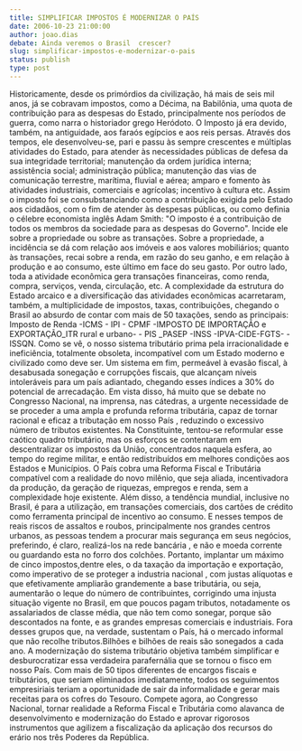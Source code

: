 ```yaml
---
title: SIMPLIFICAR IMPOSTOS É MODERNIZAR O PAÍS
date: 2006-10-23 21:00:00
author: joao.dias
debate: Ainda veremos o Brasil  crescer?
slug: simplificar-impostos-e-modernizar-o-pais
status: publish 
type: post
---
```


Historicamente, desde os primórdios da civilização, há mais de seis mil anos, já se cobravam impostos, como a Décima, na Babilônia, uma quota de contribuição para as despesas do Estado, principalmente nos períodos de guerra, como narra o historiador grego Heródoto. O Imposto já era devido, também, na antiguidade, aos faraós egípcios e aos reis persas. Através dos tempos, ele desenvolveu-se, pari e passu às sempre crescentes e múltiplas atividades do Estado, para atender às necessidades públicas de defesa da sua integridade territorial; manutenção da ordem jurídica interna; assistência social; administração pública; manutenção das vias de comunicação terrestre, marítima, fluvial e aérea; amparo e fomento às atividades industriais, comerciais e agrícolas; incentivo à cultura etc. Assim o imposto foi se consubstanciando como a contribuição exigida pelo Estado aos cidadãos, com o fim de atender às despesas públicas, ou como definia o célebre economista inglês Adam Smith: "O imposto é a contribuição de todos os membros da sociedade para as despesas do Governo". Incide ele sobre a propriedade ou sobre as transações. Sobre a propriedade, a incidência se dá com relação aos imóveis e aos valores mobiliários; quanto às transações, recai sobre a renda, em razão do seu ganho, e em relação à produção e ao consumo, este último em face do seu gasto. Por outro lado, toda a atividade econômica gera transações financeiras, como renda, compra, serviços, venda, circulação, etc. A complexidade da estrutura do Estado arcaico e a diversificação das atividades econômicas acarretaram, também, a multiplicidade de impostos, taxas, contribuições, chegando o Brasil ao absurdo de contar com mais de 50 taxações, sendo as principais: Imposto de Renda -ICMS - IPI - CPMF -IMPOSTO DE IMPORTAÇÃO e EXPORTAÇÃO\_ITR rural e urbano- - PIS \_PASEP -INSS -IPVA-CIDE-FGTS- -ISSQN. Como se vê, o nosso sistema tributário prima pela irracionalidade e ineficiência, totalmente obsoleta, incompatível com um Estado moderno e civilizado como deve ser. Um sistema em fim, permeável à evasão fiscal, à desabusada sonegação e corrupções fiscais, que alcançam níveis intoleráveis para um país adiantado, chegando esses índices a 30% do potencial de arrecadação. Em vista disso, há muito que se debate no Congresso Nacional, na imprensa, nas cátedras, a urgente necessidade de se proceder a uma ampla e profunda reforma tributária, capaz de tornar racional e eficaz a tributação em nosso País , reduzindo o excessivo número de tributos existentes. Na Constituinte, tentou-se reformular esse caótico quadro tributário, mas os esforços se contentaram em descentralizar os impostos da União, concentrados naquela esfera, ao tempo do regime militar, e então redistribuídos em melhores condições aos Estados e Municípios. O País cobra uma Reforma Fiscal e Tributária compatível com a realidade do novo milênio, que seja aliada, incentivadora da produção, da geração de riquezas, empregos e renda, sem a complexidade hoje existente. Além disso, a tendência mundial, inclusive no Brasil, é para a utilização, em transações comerciais, dos cartões de crédito como ferramenta principal de incentivo ao consumo. E nesses tempos de reais riscos de assaltos e roubos, principalmente nos grandes centros urbanos, as pessoas tendem a procurar mais segurança em seus negócios, preferindo, é claro, realizá-los na rede bancária , e não e moeda corrente ou guardando esta no forro dos colchões. Portanto, implantar um máximo de cinco impostos,dentre eles, o da taxação da importação e exportação, como imperativo de se proteger a industria nacional , com justas alíquotas e que efetivamente ampliarão grandemente a base tributária, ou seja, aumentarão o leque do número de contribuintes, corrigindo uma injusta situação vigente no Brasil, em que poucos pagam tributos, notadamente os assalariados de classe média, que não tem como sonegar, porque são descontados na fonte, e as grandes empresas comerciais e industriais. Fora desses grupos que, na verdade, sustentam o País, há o mercado informal que não recolhe tributos.Bilhões e bilhões de reais são sonegados a cada ano. A modernização do sistema tributário objetiva também simplificar e desburocratizar essa verdadeira parafernália que se tornou o fisco em nosso País. Com mais de 50 tipos diferentes de encargos fiscais e tributários, que seriam eliminados imediatamente, todos os seguimentos empresiriais teriam a oportunidade de sair da informalidade e gerar mais receitas para os cofres do Tesouro. Compete agora, ao Congresso Nacional, tornar realidade a Reforma Fiscal e Tributária como alavanca de desenvolvimento e modernização do Estado e aprovar rigorosos instrumentos que agilizem a fiscalização da aplicação dos recursos do erário nos três Poderes da República.
